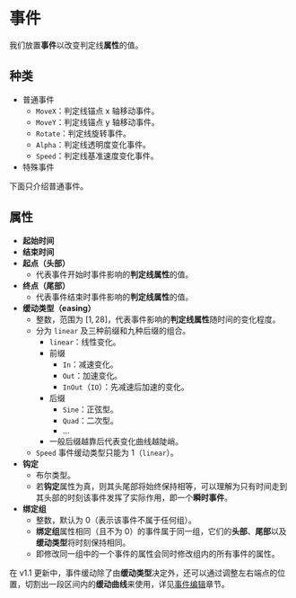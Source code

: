 # 事件

我们放置**事件**以改变判定线**属性**的值。

## 种类

- 普通事件
  - `MoveX`：判定线锚点 x 轴移动事件。
  - `MoveY`：判定线锚点 y 轴移动事件。
  - `Rotate`：判定线旋转事件。
  - `Alpha`：判定线透明度变化事件。
  - `Speed`：判定线基准速度变化事件。
- 特殊事件

下面只介绍普通事件。

## 属性

- **起始时间**
- **结束时间**
- **起点（头部）**
  - 代表事件开始时事件影响的**判定线属性**的值。
- **终点（尾部）**
  - 代表事件结束时事件影响的**判定线属性**的值。
- **缓动类型（easing）**<!--TODO: 待完善-->
  - 整数，范围为 $[1,28]$，代表事件影响的**判定线属性**随时间的变化程度。
  - 分为 `linear` 及三种前缀和九种后缀的组合。
    - `linear`：线性变化。
    - 前缀
      - `In`：减速变化。
      - `Out`：加速变化。
      - `InOut`（`IO`）：先减速后加速的变化。
    - 后缀
      - `Sine`：正弦型。
      - `Quad`：二次型。
      - ...<!--TODO: 待完善-->
    - 一般后缀越靠后代表变化曲线越陡峭。
  - `Speed` 事件缓动类型只能为 $1$（`linear`）。
  <!--TODO: 待补充 举例来说，若存在 MoveX: 起始 0:0/1 结束 2:1/2 头部 -200, 尾部 0 缓动 2（OutSine）则该判定线会在第 0 拍的时刻 X 坐标置为-200，之后 X 坐标正弦型减速变化直到第 2 又 1/2 拍，该变化为X=-200→X=0-->
- **钩定**
  - 布尔类型。
  - 若**钩定**属性为真，则其头尾部将始终保持相等，可以理解为只有时间走到其头部的时刻该事件发挥了实际作用，即一个**瞬时事件**。<!--TODO: 描述待修改-->
- **绑定组**
  - 整数，默认为 $0$（表示该事件不属于任何组）。
  - **绑定组**属性相同（且不为 $0$）的事件属于同一组，它们的**头部**、**尾部**以及**缓动类型**将时刻保持相同。
  - 即修改同一组中的一个事件的属性会同时修改组内的所有事件的属性。

在 v1.1 更新中，事件缓动除了由**缓动类型**决定外，还可以通过调整左右端点的位置，切割出一段区间内的**缓动曲线**来使用，详见[事件编辑](manual/edit/event.md)章节。
